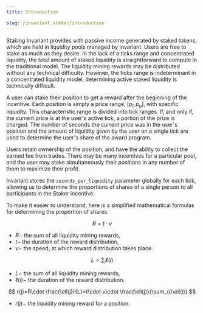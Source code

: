 ```yaml
---
title: Introduction

slug: /invariant_staker/introduction
---
```


Staking Invariant provides with passive income generated by staked tokens, which are held in liquidity pools managed by Invariant. Users are free to stake as much as they desire. In the lack of a ticks range and concentrated liquidity, the total amount of staked liquidity is straightforward to compute in the traditional model. The liquidity mining rewards may be distributed without any technical difficulty. However, the ticks range is indeterminant in a concentrated liquidity model, determining active staked liquidity is technically difficult.

A user can stake their position to get a reward after the beginning of the incentive. Each position is simply a price range, $[p_l, p_u]$, with specific liquidity. This characteristic range is divided into tick ranges. If, and only if, the current price is at the user's active tick, a portion of the prize is charged. The number of seconds the current price was in the user's position and the amount of liquidity given by the user on a single tick are used to determine the user's share of the award program.

Users retain ownership of the position, and have the ability to collect the earned fee from trades. There may be many incentives for a particular pool, and the user may stake simultaneously their positions in any number of them to maximize their profit.

Invariant stores the `seconds_per_liquidity` parameter globally for each tick, allowing us to determine the proportions of shares of a single person to all participants in the Staker incentive.

To make it easier to understand, here is a simplified mathematical formulas for determining the proportion of shares.

$$
R = t\cdot v
$$

- $R -$ the sum of all liquidity mining rewards,
- $t -$ the duration of the reward distribution,
- $v -$ the speed, at which reward distribution takes place.

$$
L=\sum_{i}\ell(i)
$$

- $L -$ the sum of all liquidity mining rewards,
- $\ell(i) -$ the duration of the reward distribution.

$$
r(j)=R\cdot \frac{\ell(j)}{L}=t\cdot v\cdot \frac{\ell(j)}{\sum_{i}\ell(i)}
$$

- $r(j) -$ the liquidity mining reward for a position.
